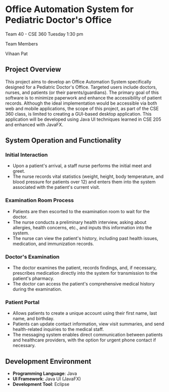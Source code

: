 # Office Automation System for Pediatric Doctor's Office
Team 40 - CSE 360 Tuesday 1:30 pm

Team Members

Vihaan Pat


## Project Overview
This project aims to develop an Office Automation System specifically designed for a Pediatric Doctor's Office. Targeted users include doctors, nurses, and patients (or their parents/guardians). The primary goal of this software is to minimize paperwork and enhance the accessibility of patient records. Although the ideal implementation would be accessible via both web and mobile applications, the scope of this project, as part of the CSE 360 class, is limited to creating a GUI-based desktop application. This application will be developed using Java UI techniques learned in CSE 205 and enhanced with JavaFX.

## System Operation and Functionality
### Initial Interaction
- Upon a patient's arrival, a staff nurse performs the initial meet and greet.
- The nurse records vital statistics (weight, height, body temperature, and blood pressure for patients over 12) and enters them into the system associated with the patient's current visit.

### Examination Room Process
- Patients are then escorted to the examination room to wait for the doctor.
- The nurse conducts a preliminary health interview, asking about allergies, health concerns, etc., and inputs this information into the system.
- The nurse can view the patient's history, including past health issues, medication, and immunization records.

### Doctor's Examination
- The doctor examines the patient, records findings, and, if necessary, prescribes medication directly into the system for transmission to the patient's pharmacy.
- The doctor can access the patient's comprehensive medical history during the examination.

### Patient Portal
- Allows patients to create a unique account using their first name, last name, and birthday.
- Patients can update contact information, view visit summaries, and send health-related inquiries to the medical staff.
- The messaging system enables direct communication between patients and healthcare providers, with the option for urgent phone contact if necessary.

## Development Environment
- **Programming Language**: Java
- **UI Framework**: Java UI (JavaFX)
- **Development Tool**: Eclipse


